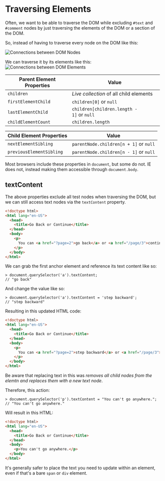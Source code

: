# Traversing Elements

Often, we want to be able to traverse the DOM while excluding `#text` and `#comment` nodes by just traversing the elements of the DOM or a section of the DOM.

So, instead of having to traverse every node on the DOM like this:

![Connections between DOM Nodes](https://d3905n0khyu9wc.cloudfront.net/images/node_hierarchy2.png)

We can traverse it by its elements like this:
![Connections between DOM Elements](https://d3905n0khyu9wc.cloudfront.net/images/node_hierarchy3.png)

| Parent Element Properties | Value |
|---|---|
| `children` | _Live collection_ of all child elements |
| `firstElementChild` | `children[0]` or `null` |
| `lastElementChild`  | `children[children.length - 1]` or `null` |
| `childElementCount` | `children.length` |

| Child Element Properties | Value |
|---|---|
| `nextElementSibling` | `parentNode.children[n + 1]` or `null` |
| `previousElementSibling` | `parentNode.children[n - 1]` or `null` |

Most browsers include these properties in `document`, but some do not. IE does not, instead making them accessible through `document.body`.

## textContent

The above properties exclude all test nodes when traversing the DOM, but we can still access text nodes via the `textContent` property.

```html
<!doctype html> 
<html lang="en-US"> 
  <head> 
    <title>Go Back or Continue</title> 
  </head> 
  <body> 
    <p> 
      You can <a href="?page=2">go back</a> or <a href="/page/3">continue</a>.
    </p>
  </body>
</html>
```

We can grab the first anchor element and reference its text content like so:

```node
> document.querySelector('a').textContent;
// "go back"
```

And change the value like so:

```node
> document.querySelector('a').textContent = 'step backward';
// "step backward"
```

Resulting in this updated HTML code:

```html
<!doctype html>
<html lang="en-US">
  <head>
    <title>Go Back or Continue</title>
  </head>
  <body>
    <p>
      You can <a href="?page=2">step backward</a> or <a href="/page/3">continue</a>.
    </p>
  </body>
</html>
```

Be aware that replacing text in this was _removes all child nodes from the elemtn and replaces them with a new text node_.

Therefore, this action:

```node
> document.querySelector('p').textContent = "You can't go anywhere.";
// "You can't go anywhere."
```

Will result in this HTML:

```html
<!doctype html>
<html lang="en-US">
  <head>
    <title>Go Back or Continue</title>
  </head>
  <body>
    <p>You can't go anywhere.</p> 
  </body>
</html>
```

It's generally safer to place the text you need to update within an element, even if that's a bare `span` or `div` element.
